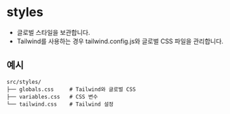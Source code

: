 # styles
* 글로벌 스타일을 보관합니다.
* Tailwind를 사용하는 경우 tailwind.config.js와 글로벌 CSS 파일을 관리합니다.

## 예시
```
src/styles/
├── globals.css     # Tailwind와 글로벌 CSS
├── variables.css   # CSS 변수
└── tailwind.css    # Tailwind 설정
```